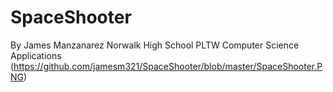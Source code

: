 # SpaceShooter
  By James Manzanarez Norwalk High School PLTW Computer Science Applications
  (https://github.com/jamesm321/SpaceShooter/blob/master/SpaceShooter.PNG)
